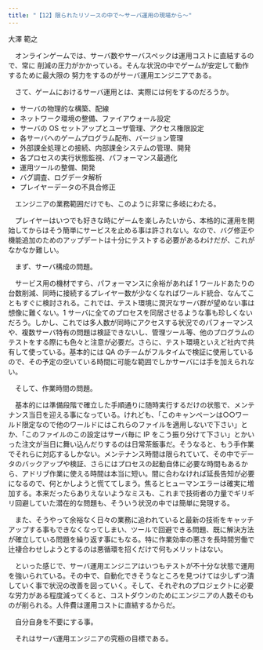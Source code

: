 ```yaml
---
title: "【12】限られたリソースの中で～サーバ運用の現場から～"
---
```



大澤 範之


　オンラインゲームでは、サーバ数やサーバスペックは運用コストに直結するので、常に 削減の圧力がかかっている。そんな状況の中でゲームが安定して動作するために最大限の 努力をするのがサーバ運用エンジニアである。

　さて、ゲームにおけるサーバ運用とは、実際には何をするのだろうか。

  - サーバの物理的な構築、配線
  - ネットワーク環境の整備、ファイアウォール設定
  - サーバの OS セットアップとユーザ管理、アクセス権限設定
  - 各サーバへのゲームプログラム配布、バージョン管理
  - 外部課金処理との接続、内部課金システムの管理、開発
  - 各プロセスの実行状態監視、パフォーマンス最適化
  - 運用ツールの整備、開発
  - バグ調査、ログデータ解析
  - プレイヤーデータの不具合修正

　エンジニアの業務範囲だけでも、このように非常に多岐にわたる。

　プレイヤーはいつでも好きな時にゲームを楽しみたいから、本格的に運用を開始してからはそう簡単にサービスを止める事は許されない。なので、バグ修正や機能追加のためのアップデートは十分にテストする必要があるわけだが、これがなかなか難しい。

　まず、サーバ構成の問題。

　サービス用の機材ですら、パフォーマンスに余裕があれば 1 ワールドあたりの台数削減、同時に接続するプレイヤー数が少なくなればワールド統合、なんてこともすぐに検討される。これでは、テスト環境に潤沢なサーバ群が望めない事は想像に難くない。1 サーバに全てのプロセスを同居させるような事も珍しくないだろう。しかし、これでは多人数が同時にアクセスする状況でのパフォーマンスや、複数サーバ特有の問題は検証できないし、管理ツール等、他のプログラムのテストをする際にも色々と注意が必要だ。さらに、テスト環境といえど社内で共有して使っている。基本的には QA のチームがフルタイムで検証に使用しているので、その予定の空いている時間に可能な範囲でしかサーバには手を加えられない。

　そして、作業時間の問題。

　基本的には準備段階で確立した手順通りに随時実行するだけの状態で、メンテナンス当日を迎える事になっている。けれども、「このキャンペーンは○○ワールド限定なので他のワールドにはこれらのファイルを適用しないで下さい」とか、「このファイルのこの設定はサーバ毎に IP をこう振り分けて下さい」とかいった注文が当日に舞い込んだりするのは日常茶飯事だ。そうなると、もう手作業でそれらに対応するしかない。メンテナンス時間は限られていて、その中でデータのバックアップや検証、さらにはプロセスの起動自体に必要な時間もあるから、アドリブ作業に使える時間は本当に短い。間に合わなければ延長告知が必要になるので、何とかしようと慌ててしまう。焦るとヒューマンエラーは確実に増加する。本来だったらありえないようなミスも、これまで技術者の力量でギリギリ回避していた潜在的な問題も、そういう状況の中では簡単に発現する。

　また、そうやって余裕なく日々の業務に追われていると最新の技術をキャッチアップする事もできなくなってしまい、ツールで回避できる問題、既に解決方法が確立している問題を繰り返す事にもなる。特に作業効率の悪さを長時間労働で辻褄合わせしようとするのは悪循環を招くだけで何もメリットはない。

　といった感じで、サーバ運用エンジニアはいつもテストが不十分な状態で運用を強いられている。その中で、自動化できそうなところを見つけては少しずつ潰していく事で状況の改善を図っていく。そして、それぞれのプロジェクトに必要な労力がある程度減ってくると、コストダウンのためにエンジニアの人数そのものが削られる。人件費は運用コストに直結するからだ。

　自分自身を不要にする事。

　それはサーバ運用エンジニアの究極の目標である。
